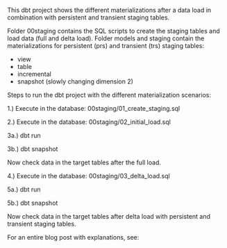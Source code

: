 This dbt project shows the different materializations after a data load in combination with persistent and transient staging tables.

Folder 00staging contains the SQL scripts to create the staging tables and load data (full and delta load).
Folder models and staging contain the materializations for persistent (prs) and transient (trs) staging tables:
- view
- table
- incremental
- snapshot (slowly changing dimension 2)

Steps to run the dbt project with the different materialization scenarios:

1.) Execute in the database: 00staging/01_create_staging.sql

2.) Execute in the database: 00staging/02_initial_load.sql

3a.) dbt run 

3b.) dbt snapshot

Now check data in the target tables after the full load.

4.) Execute in the database: 00staging/03_delta_load.sql

5a.) dbt run 

5b.) dbt snapshot

Now check data in the target tables after delta load with persistent and transient staging tables.


For an entire blog post with explanations, see: 
